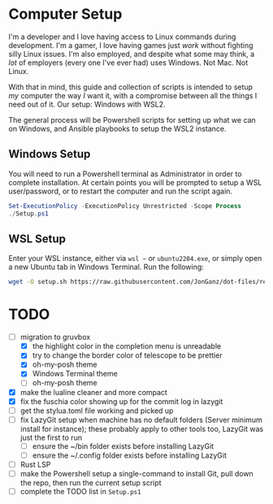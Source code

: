 # Computer Setup

I'm a developer and I love having access to Linux commands during development. I'm a gamer, I love having games just _work_ without fighting silly Linux issues. I'm also employed, and despite what some may think, a _lot_ of employers (every one I've ever had) uses Windows. Not Mac. Not Linux.

With that in mind, this guide and collection of scripts is intended to setup _my_ computer the way _I_ want it, with a compromise between all the things I need out of it. Our setup: Windows with WSL2.

The general process will be Powershell scripts for setting up what we can on Windows, and Ansible playbooks to setup the WSL2 instance.

## Windows Setup

You will need to run a Powershell terminal as Administrator in order to complete installation. At certain points you will be prompted to setup a WSL user/password, or to restart the computer and run the script again.

```powershell
Set-ExecutionPolicy -ExecutionPolicy Unrestricted -Scope Process
./Setup.ps1
```

## WSL Setup

Enter your WSL instance, either via `wsl ~` or `ubuntu2204.exe`, or simply open a new Ubuntu tab in Windows Terminal. Run the following:

```sh
wget -O setup.sh https://raw.githubusercontent.com/JonGanz/dot-files/refs/heads/master/setup.sh && bash setup.sh
```

# TODO
- [ ] migration to gruvbox
    - [x] the highlight color in the completion menu is unreadable
    - [x] try to change the border color of telescope to be prettier
    - [x] oh-my-posh theme
    - [x] Windows Terminal theme
    - [ ] oh-my-posh theme
- [x] make the lualine cleaner and more compact
- [x] fix the fuschia color showing up for the commit log in lazygit
- [ ] get the stylua.toml file working and picked up
- [ ] fix LazyGit setup when machine has no default folders (Server minimum install for instance); these probably apply to other tools too, LazyGit was just the first to run
    - [ ] ensure the ~/bin folder exists before installing LazyGit
    - [ ] ensure the ~/.config folder exists before installing LazyGit
- [ ] Rust LSP
- [ ] make the Powershell setup a single-command to install Git, pull down the repo, then run the current setup script
- [ ] complete the TODO list in `Setup.ps1`
